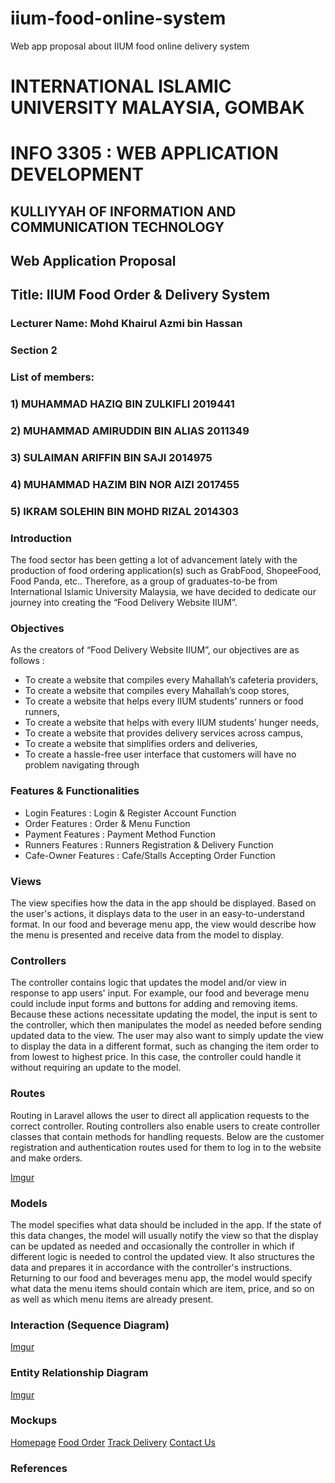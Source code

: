 # iium-food-online-system
Web app proposal about IIUM food online delivery system
# INTERNATIONAL ISLAMIC UNIVERSITY MALAYSIA, GOMBAK
# INFO 3305 : WEB APPLICATION DEVELOPMENT
## KULLIYYAH OF INFORMATION AND COMMUNICATION TECHNOLOGY
## Web Application Proposal
## Title: IIUM Food Order & Delivery System
### Lecturer Name: Mohd Khairul Azmi bin Hassan
### Section 2
### List of members: 
### 1) MUHAMMAD HAZIQ BIN ZULKIFLI 2019441
### 2) MUHAMMAD AMIRUDDIN BIN ALIAS 2011349
### 3) SULAIMAN ARIFFIN BIN SAJI 2014975
### 4) MUHAMMAD HAZIM BIN NOR AIZI 2017455
### 5) IKRAM SOLEHIN BIN MOHD RIZAL 2014303




### Introduction

The food sector has been getting a lot of advancement lately with the production of food ordering application(s) such as GrabFood, ShopeeFood, Food Panda, etc.. Therefore, as a group of graduates-to-be from International Islamic University Malaysia, we have decided to dedicate our journey into creating the “Food Delivery Website IIUM”.

### Objectives

As the creators of “Food Delivery Website IIUM”, our objectives are as follows :

* To create a website that compiles every Mahallah’s cafeteria providers,
* To create a website that compiles every Mahallah’s coop stores,
* To create a website that helps every IIUM students’ runners or food runners,
* To create a website that helps with every IIUM students’ hunger needs,
* To create a website that provides delivery services across campus,
* To create a website that simplifies orders and deliveries,
* To create a hassle-free user interface that customers will have no problem navigating through


### Features & Functionalities

* Login Features : Login & Register Account Function
* Order Features : Order & Menu Function
* Payment Features : Payment Method Function
* Runners Features : Runners Registration & Delivery Function
* Cafe-Owner Features : Cafe/Stalls Accepting Order Function 

### Views

The view specifies how the data in the app should be displayed. Based on the user's actions, it displays data to the user in an easy-to-understand format. In our food and beverage menu app, the view would describe how the menu is presented and receive data from the model to display.

### Controllers

The controller contains logic that updates the model and/or view in response to app users' input. For example, our food and beverage menu could include input forms and buttons for adding and removing items. Because these actions necessitate updating the model, the input is sent to the controller, which then manipulates the model as needed before sending updated data to the view. The user may also want to simply update the view to display the data in a different format, such as changing the item order to from lowest to highest price. In this case, the controller could handle it without requiring an update to the model.


### Routes

Routing in Laravel allows the user to direct all application requests to the correct controller. Routing controllers also enable users to create controller classes that contain methods for handling requests.
 Below are the customer registration and authentication routes used for them to log in to the website and make orders.

[Imgur](https://imgur.com/YY4L1bT)


### Models

The model specifies what data should be included in the app. If the state of this data changes, the model will usually notify the view so that the display can be updated as needed and occasionally the controller in which if different logic is needed to control the updated view. It also structures the data and prepares it in accordance with the controller's instructions. Returning to our food and beverages menu app, the model would specify what data the menu items should contain which are item, price, and so on as well as which menu items are already present.


### Interaction (Sequence Diagram)

[Imgur](https://i.imgur.com/K8ghEKl.jpg)

### Entity Relationship Diagram

[Imgur](https://i.imgur.com/cMzzrgG.png)

### Mockups

[Homepage](https://i.imgur.com/ImHHj4U.jpg)
[Food Order](https://i.imgur.com/MxZhKud.png)
[Track Delivery](https://i.imgur.com/P93eUF6.jpg)
[Contact Us](https://i.imgur.com/26iGhnG.jpg)

### References





